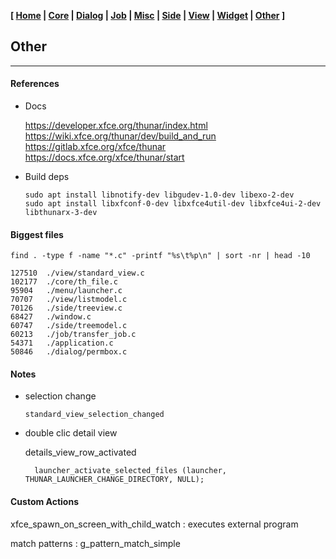 **[ [Home](00-Home.html) | [Core](01-Core.html) | [Dialog](02-Dialog.html) | [Job](03-Job.html) | [Misc](05-Misc.html) | [Side](06-Side.html) | [View](07-View.html) | [Widget](08-Widget.html) | [Other](99-Other.html) ]**

## Other

---

#### References

* Docs
    
    https://developer.xfce.org/thunar/index.html  
    https://wiki.xfce.org/thunar/dev/build_and_run  
    https://gitlab.xfce.org/xfce/thunar  
    https://docs.xfce.org/xfce/thunar/start  

* Build deps
    
    ```
    sudo apt install libnotify-dev libgudev-1.0-dev libexo-2-dev
    sudo apt install libxfconf-0-dev libxfce4util-dev libxfce4ui-2-dev libthunarx-3-dev
    ```



#### Biggest files

```
find . -type f -name "*.c" -printf "%s\t%p\n" | sort -nr | head -10

127510	./view/standard_view.c
102177	./core/th_file.c
95904	./menu/launcher.c
70707	./view/listmodel.c
70126	./side/treeview.c
68427	./window.c
60747	./side/treemodel.c
60213	./job/transfer_job.c
54371	./application.c
50846	./dialog/permbox.c
```



#### Notes

* selection change
    
    `standard_view_selection_changed`

* double clic detail view

    details_view_row_activated

        launcher_activate_selected_files (launcher, THUNAR_LAUNCHER_CHANGE_DIRECTORY, NULL);

#### Custom Actions

xfce_spawn_on_screen_with_child_watch : executes external program

match patterns : g_pattern_match_simple


